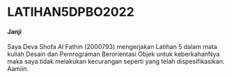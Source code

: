 # LATIHAN5DPBO2022

#### Janji
Saya Deva Shofa Al Fathin (2000793) mengerjakan Latihan 5 dalam mata kuliah Desain dan Pemrograman Berorientasi Objek untuk keberkahanNya maka saya tidak melakukan kecurangan seperti yang telah dispesifikasikan. Aamiin.
